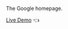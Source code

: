 The Google homepage.

<a href="https://codingfinally.github.io/google-homepage/" target="_blank">Live Demo</a> 👈
